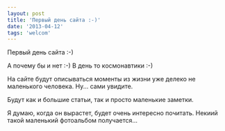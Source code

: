 ```yaml
---
layout: post
title: 'Первый день сайта :-)'
date: '2013-04-12'
tags: 'welcom'
---
```


Первый день сайта :-)
<!-- Read more -->

А почему бы и нет :-) В день то космонавтики :-)

На сайте будут описываться моменты из жизни уже делеко не маленького человека. Ну... сами увидите.

Будут как и большие статьи, так и просто маленькие заметки.

Я думаю, когда он вырастет, будет очень интересно почитать. Некиий такой маленький фотоальбом получается...